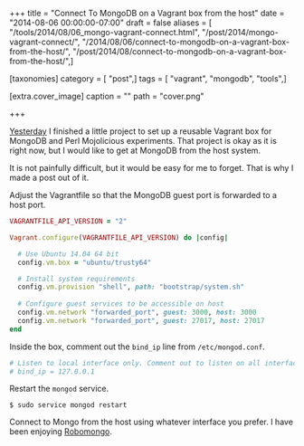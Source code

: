 +++
title = "Connect To MongoDB on a Vagrant box from the host"
date = "2014-08-06 00:00:00-07:00"
draft = false
aliases = [ "/tools/2014/08/06_mongo-vagrant-connect.html", "/post/2014/mongo-vagrant-connect/", "/2014/08/06/connect-to-mongodb-on-a-vagrant-box-from-the-host/", "/post/2014/08/connect-to-mongodb-on-a-vagrant-box-from-the-host/",]

[taxonomies]
category = [ "post",]
tags = [ "vagrant", "mongodb", "tools",]

[extra.cover_image]
caption = ""
path = "cover.png"

+++

[Yesterday]: /post/2014/08/trusty-mongo-mojo-box

[Yesterday][] I finished a little project to set up a reusable Vagrant box
for MongoDB and Perl Mojolicious experiments. That project is okay as
it is right now, but I would like to get at MongoDB from the host system.
<!--more-->

It is not painfully difficult, but it would be easy for me to forget.
That is why I made a post out of it.

Adjust the Vagrantfile so that the MongoDB guest port is forwarded to
a host port.

``` ruby
VAGRANTFILE_API_VERSION = "2"

Vagrant.configure(VAGRANTFILE_API_VERSION) do |config|

  # Use Ubuntu 14.04 64 bit
  config.vm.box = "ubuntu/trusty64"

  # Install system requirements
  config.vm.provision "shell", path: "bootstrap/system.sh"
  
  # Configure guest services to be accessible on host
  config.vm.network "forwarded_port", guest: 3000, host: 3000
  config.vm.network "forwarded_port", guest: 27017, host: 27017
end
```

Inside the box, comment out the `bind_ip` line from `/etc/mongod.conf`.

``` bash
# Listen to local interface only. Comment out to listen on all interfaces.
# bind_ip = 127.0.0.1
```

Restart the `mongod` service.

```
$ sudo service mongod restart
```

[Robomongo]: http://robomongo.org/

Connect to Mongo from the host using whatever interface you prefer.
I have been enjoying [Robomongo][].